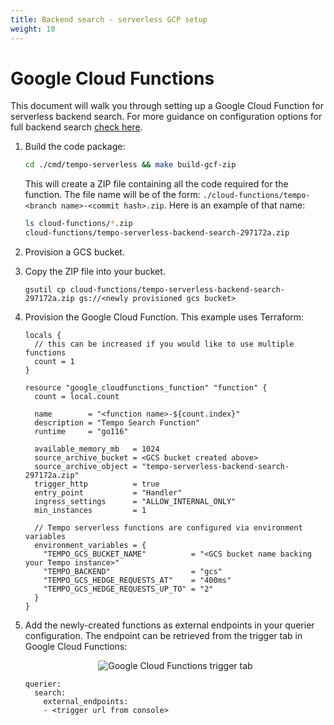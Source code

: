 ```yaml
---
title: Backend search - serverless GCP setup
weight: 10
---
```


# Google Cloud Functions

This document will walk you through setting up a Google Cloud Function for serverless backend search.
For more guidance on configuration options for full backend search [check here](./backend_search.md).

1. Build the code package:

    ```bash
    cd ./cmd/tempo-serverless && make build-gcf-zip
    ```

    This will create a ZIP file containing all the code required for 
    the function. The file name will be of the form: `./cloud-functions/tempo-<branch name>-<commit hash>.zip`.
    Here is an example of that name:

    ```bash
    ls cloud-functions/*.zip
    cloud-functions/tempo-serverless-backend-search-297172a.zip
    ```

2. Provision a GCS bucket.

3. Copy the ZIP file into your bucket.

    ```
    gsutil cp cloud-functions/tempo-serverless-backend-search-297172a.zip gs://<newly provisioned gcs bucket>
    ```

4. Provision the Google Cloud Function. This example uses Terraform:

    ```
    locals {
      // this can be increased if you would like to use multiple functions
      count = 1
    }
    
    resource "google_cloudfunctions_function" "function" {
      count = local.count
    
      name        = "<function name>-${count.index}"
      description = "Tempo Search Function"
      runtime     = "go116"
    
      available_memory_mb   = 1024
      source_archive_bucket = <GCS bucket created above>
      source_archive_object = "tempo-serverless-backend-search-297172a.zip"
      trigger_http          = true
      entry_point           = "Handler"
      ingress_settings      = "ALLOW_INTERNAL_ONLY"
      min_instances         = 1
    
      // Tempo serverless functions are configured via environment variables
      environment_variables = {
        "TEMPO_GCS_BUCKET_NAME"          = "<GCS bucket name backing your Tempo instance>"
        "TEMPO_BACKEND"                  = "gcs"
        "TEMPO_GCS_HEDGE_REQUESTS_AT"    = "400ms"
        "TEMPO_GCS_HEDGE_REQUESTS_UP_TO" = "2"
      }
    }
    ```

5. Add the newly-created functions as external endpoints in your querier
configuration.
The endpoint can be retrieved from the trigger tab in Google Cloud Functions:

    <p align="center"><img src="../backend_search_cloud_function_trigger.png" alt="Google Cloud Functions trigger tab"></p>

    ```
    querier:
      search:
        external_endpoints:
        - <trigger url from console>
    ```
